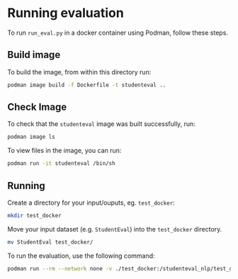 # Running evaluation

To run `run_eval.py` in a docker container using Podman, follow these steps.

## Build image

To build the image, from within this directory run:

```bash 
podman image build -f Dockerfile -t studenteval ..
```

## Check Image

To check that the `studenteval` image was built successfully, run:

```bash
podman image ls
```

To view files in the image, you can run:

```bash
podman run -it studenteval /bin/sh
```

## Running

Create a directory for your input/ouputs, eg. `test_docker`:

```bash
mkdir test_docker
```

Move your input dataset (e.g. `StudentEval`) into the `test_docker` directory.

```bash
mv StudentEval test_docker/
```

To run the evaluation, use the following command:

```bash
podman run --rm --network none -v ./test_docker:/studenteval_nlp/test_docker studenteval python3 run_eval.py ./test_docker/StudentEval test_docker/output_eval_ds --split test
```